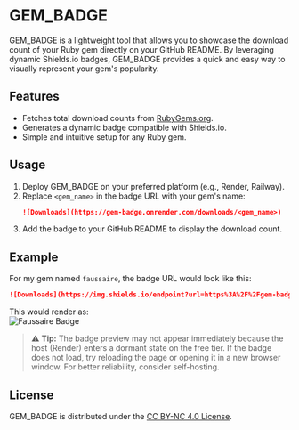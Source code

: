 # GEM_BADGE

GEM_BADGE is a lightweight tool that allows you to showcase the download count of your Ruby gem directly on your GitHub README. By leveraging dynamic Shields.io badges, GEM_BADGE provides a quick and easy way to visually represent your gem's popularity.

## Features
- Fetches total download counts from [RubyGems.org](https://rubygems.org/).
- Generates a dynamic badge compatible with Shields.io.
- Simple and intuitive setup for any Ruby gem.

## Usage
1. Deploy GEM_BADGE on your preferred platform (e.g., Render, Railway).
2. Replace `<gem_name>` in the badge URL with your gem's name:
   ```markdown
   ![Downloads](https://gem-badge.onrender.com/downloads/<gem_name>)
   ```
3. Add the badge to your GitHub README to display the download count.

## Example
For my gem named `faussaire`, the badge URL would look like this:

```markdown
![Downloads](https://img.shields.io/endpoint?url=https%3A%2F%2Fgem-badge.onrender.com%2Fdownloads%2Ffaussaire)
```

This would render as:
<br>
![Faussaire Badge](https://img.shields.io/endpoint?url=https%3A%2F%2Fgem-badge.onrender.com%2Fdownloads%2Ffaussaire)
<br>
> ⚠ **Tip:** The badge preview may not appear immediately because the host (Render) enters a dormant state on the free tier. If the badge does not load, try reloading the page or opening it in a new browser window. For better reliability, consider self-hosting.
## License
GEM_BADGE is distributed under the [CC BY-NC 4.0 License](LICENSE.txt).